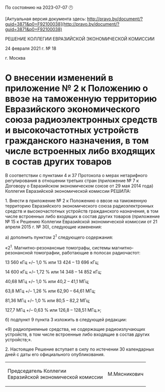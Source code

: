 По состоянию на 2023-07-07 &#x1F550;

[Актуальная версия документа здесь: http://pravo.by/document/?guid=3871&p0=F92100038](http://pravo.by/document/?guid=3871&p0=F92100038)

<p>РЕШЕНИЕ КОЛЛЕГИИ ЕВРАЗИЙСКОЙ ЭКОНОМИЧЕСКОЙ КОМИССИИ</p>
<p>24 февраля 2021 г. № 18</p>
<p>г. Москва</p>
<h1>О внесении изменений в приложение № 2 к Положению о ввозе на таможенную территорию Евразийского экономического союза радиоэлектронных средств и высокочастотных устройств гражданского назначения, в том числе встроенных либо входящих в состав других товаров</h1>
<p>В соответствии с пунктами 4 и 37 Протокола о мерах нетарифного регулирования в отношении третьих стран (приложение № 7 к Договору о Евразийском экономическом союзе от 29 мая 2014 года) Коллегия Евразийской экономической комиссии РЕШИЛА:</p>
<p>1. Внести в приложение № 2 к Положению о ввозе на таможенную территорию Евразийского экономического союза радиоэлектронных средств и высокочастотных устройств гражданского назначения, в том числе встроенных либо входящих в состав других товаров (приложение № 15 к Решению Коллегии Евразийской экономической комиссии от 21 апреля 2015 г. № 30), следующие изменения:</p>
<p>а) дополнить пунктом 2<sup>1</sup> следующего содержания:</p>
<p>«2<sup>1</sup>. Магнитно-резонансные томографы, системы магнитно-резонансной томографии, работающие в полосах радиочастот:</p>
<p>13 560 кГц +/– 1,0 % или 13 424 – 13 696 кГц;</p>
<p>14 600 кГц +/– 1,72 % или 14 348 – 14 852 кГц;</p>
<p>40,68 МГц +/– 1,0 % или 40,2 – 41,1 МГц;</p>
<p>63,8 МГц +/– 1,26 % или 62,90 – 64,61 МГц;</p>
<p>81,36 МГц +/– 1,0 % или 80,5 – 82,2 МГц;</p>
<p>127,7 МГц +/– 0,63 % или 126,8 – 128,51 МГц.»;</p>
<p>б) подпункт 9 пункта 3 изложить в следующей редакции:</p>
<p>«9) радиоприемные средства, не содержащие радиоизлучающих устройств, в том числе встроенные либо входящие в состав других устройств;».</p>
<p>2. Настоящее Решение вступает в силу по истечении 30 календарных дней с даты его официального опубликования.</p>
<p></p>
<table><tr>
<td><p>Председатель Коллегии<br>Евразийской экономической комиссии</p></td>
<td><p>М.Мясникович</p></td>
</tr></table>
<p></p>